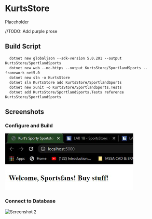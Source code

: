 # KurtsStore

Placeholder

//TODO: Add purple prose

## Build Script
```
  dotnet new globaljson --sdk-version 5.0.201 --output KurtsStore/SportlandSports  
  dotnet new web --no-https --output KurtsStore/SportlandSports --framework net5.0  
  dotnet new sln -o KurtsStore  
  dotnet sln KurtsStore add KurtsStore/SportlandSports  
  dotnet new xunit -o KurtsStore/SportlandSports.Tests  
  dotnet add KurtsStore/SportlandSports.Tests reference KurtsStore/SportlandSports  
```
## Screenshots
### Configure and Build  
![Screenshot 1](https://raw.githubusercontent.com/kurt-woodward/KurtsStore/master/Screenshots/ISTA_421_Lab_1B_Configure_and_Build.JPG "Screenshot 1")
### Connect to Database  
![Screenshot 2](https://raw.githubusehttps://raw.githubusercontent.com/kurt-woodward/KurtsStore/master/Screenshots/ISTA_421_Lab_1B_Connect_to_Database.JPG "Screenshot 2")
